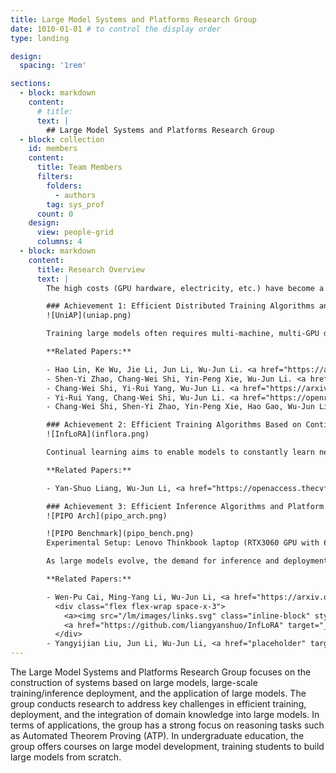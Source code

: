 ```yaml
---
title: Large Model Systems and Platforms Research Group
date: 1010-01-01 # to control the display order
type: landing

design:
  spacing: '1rem'

sections:
  - block: markdown
    content:
      # title:
      text: |
        ## Large Model Systems and Platforms Research Group
  - block: collection
    id: members
    content:
      title: Team Members
      filters:
        folders:
          - authors
        tag: sys_prof
      count: 0
    design:
      view: people-grid
      columns: 4
  - block: markdown
    content:
      title: Research Overview
      text: |
        The high costs (GPU hardware, electricity, etc.) have become a major hurdle for the sustainable development of artificial intelligence, especially for large models. Nanjing University’s School of Computer Science has developed efficient training and inference algorithms that accelerate large model processes through algorithm innovation, reducing costs or enabling the training of larger, more accurate models with the same resources. Furthermore, by integrating these innovations, they have built a training and inference system and platform that supports high accuracy with low-cost deployment. Representative achievements include:

        ### Achievement 1: Efficient Distributed Training Algorithms and Platform
        ![UniAP](uniap.png)

        Training large models often requires multi-machine, multi-GPU distributed training. Distributed training poses significant challenges—in our experiments, 64%–87% of runs fail due to suboptimal hyperparameter setups (e.g., model partitioning, data distribution). Moreover, when training is slow, many only consider scaling hardware, overlooking the impact of distributed training algorithms that can significantly boost computational efficiency, often several times or even dozens of times faster. We propose a series of efficient algorithms—including communication optimization, asynchronous methods, fault tolerance, and automatic parallelism—and developed UniAP, the first platform to jointly optimize intra-layer and inter-layer parallel strategies. Given a model and hardware configuration, UniAP can automatically search for the optimal distributed training strategy, achieving speedups of up to 9x under certain conditions, while addressing issues due to improper hyperparameter settings. UniAP has also been adapted to domestic AI hardware.

        **Related Papers:**

        - Hao Lin, Ke Wu, Jie Li, Jun Li, Wu-Jun Li. <a href="https://arxiv.org/abs/2307.16375" target="_blank">UniAP: Unifying Inter- and Intra-Layer Automatic Parallelism by Mixed Integer Quadratic Programming</a>. CVPR 2025.
        - Shen-Yi Zhao, Chang-Wei Shi, Yin-Peng Xie, Wu-Jun Li. <a href="https://arxiv.org/abs/2007.13985" target="_blank">Stochastic Normalized Gradient Descent with Momentum for Large-Batch Training</a>. SCIENCE CHINA Information Sciences (SCIS), 2024.
        - Chang-Wei Shi, Yi-Rui Yang, Wu-Jun Li. <a href="https://arxiv.org/abs/2407.19234" target="_blank">Ordered Momentum for Asynchronous SGD</a>. Advances in Neural Information Processing Systems (NeurIPS), 2024.
        - Yi-Rui Yang, Chang-Wei Shi, Wu-Jun Li. <a href="https://openreview.net/forum?id=wriKDQqiOQ" target="_blank">On the Effect of Batch Size in Byzantine-Robust Distributed Learning</a>. The Twelfth International Conference on Learning Representations (ICLR), 2024.
        - Chang-Wei Shi, Shen-Yi Zhao, Yin-Peng Xie, Hao Gao, Wu-Jun Li. Global Momentum Compression for Sparse Communication in Distributed SGD. arXiv 2024.

        ### Achievement 2: Efficient Training Algorithms Based on Continual Learning
        ![InfLoRA](inflora.png)

        Continual learning aims to enable models to constantly learn new tasks while retaining previous knowledge, which is crucial for efficiently training large models. Typically, training large models requires massive GPU clusters and huge datasets, incurring high costs. With continual learning, new versions of large models can be incrementally built on previous ones without re-accessing all historical data, substantially reducing training overhead. However, existing large models often suffer from “catastrophic forgetting” where new task training compromises previous performance. To overcome this, models must balance stability (retaining old skills) and plasticity (learning new tasks). We propose InfLoRA, a novel method that injects a low-rank branch into pre-trained weights; our theoretical analysis shows that fine-tuning the low-rank branch is equivalent to adjusting weights within a subspace spanned by the low-rank matrices. This carefully designed subspace avoids interfering with previous knowledge, striking an effective balance to improve overall model accuracy. InfLoRA is the first approach to bridge LoRA-based tuning with full-parameter fine-tuning for overcoming forgetting.

        **Related Papers:**

        - Yan-Shuo Liang, Wu-Jun Li, <a href="https://openaccess.thecvf.com/content/CVPR2024/html/Liang_InfLoRA_Interference-Free_Low-Rank_Adaptation_for_Continual_Learning_CVPR_2024_paper.html" target="_blank">InfLoRA: Interference-Free Low-Rank Adaptation for Continual Learning</a>, CVPR 2024.

        ### Achievement 3: Efficient Inference Algorithms and Platform
        ![PIPO Arch](pipo_arch.png)

        ![PIPO Benchmark](pipo_bench.png)
        Experimental Setup: Lenovo Thinkbook laptop (RTX3060 GPU with 6GB VRAM, Intel i7-11800H @ 2.30GHz, 16GB RAM, 1TB SSD); model weights quantized to INT4.

        As large models evolve, the demand for inference and deployment hardware rises sharply. To address this, we innovated in both model compression and system architecture to design an efficient inference algorithm and platform. In terms of compression, our LCQ (Low-rank Codebook Quantization) allows the quantization dictionary to have a rank greater than one—reducing quantization loss compared to traditional approaches with a rank of one. Regarding system architecture, our offloading method stores parts of the model in CPU memory or on disk, enabling the inference of models that exceed the GPU's memory capacity. Existing offloading frameworks (like FlexGen) suffer from low concurrency and suboptimal disk utilization, leading to poor GPU usage. Our novel Pipelined Offloading (PIPO) framework automatically determines the optimal offloading strategy based on model and hardware specifications, complemented by data transfer optimizations and custom CUDA kernel modifications to boost inference throughput. Experiments show that while conventional methods reach less than 40% GPU utilization, PIPO can push it above 90%, with inference speeds up to 3.1 times faster.

        **Related Papers:**

        - Wen-Pu Cai, Ming-Yang Li, Wu-Jun Li, <a href="https://arxiv.org/abs/2405.20973" target="_blank">LCQ: Low-Rank Codebook based Quantization for Large Language Models</a>, arXiv 2024.
          <div class="flex flex-wrap space-x-3">
            <a><img src="/lm/images/links.svg" class="inline-block" style="height: 1.25em"></a>
            <a href="https://github.com/liangyanshuo/InfLoRA" target="_blank"><img src="/lm/images/github.svg" class="inline-block" style="height: 1.5em"></img></a>
          </div>
        - Yangyijian Liu, Jun Li, Wu-Jun Li, <a href="placeholder" target="_blank">PIPO: Pipelined Offloading for Efficient Inference on Consumer Devices</a>, Submitted, 2025.
---
```


The Large Model Systems and Platforms Research Group focuses on the construction of systems based on large models, large-scale training/inference deployment, and the application of large models. The group conducts research to address key challenges in efficient training, deployment, and the integration of domain knowledge into large models. In terms of applications, the group has a strong focus on reasoning tasks such as Automated Theorem Proving (ATP). In undergraduate education, the group offers courses on large model development, training students to build large models from scratch.